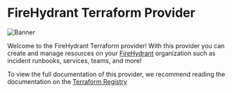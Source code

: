 # FireHydrant Terraform Provider

![Banner](images/terraform-firehydrant.png)

Welcome to the FireHydrant Terraform provider! With this provider you can create and manage resources on your [FireHydrant](https://www.firehydrant.io) organization such as incident runbooks, services, teams, and more!

To view the full documentation of this provider, we recommend reading the documentation on the [Terraform Registry](https://registry.terraform.io/providers/firehydrant/firehydrant/latest)
